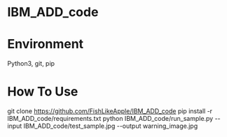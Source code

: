 # IBM_ADD_code

# Environment
Python3, git, pip

# How To Use
git clone https://github.com/FishLikeApple/IBM_ADD_code
pip install -r IBM_ADD_code/requirements.txt
python IBM_ADD_code/run_sample.py --input IBM_ADD_code/test_sample.jpg --output warning_image.jpg

